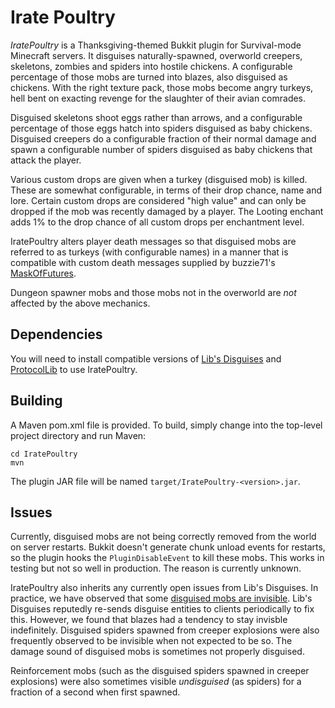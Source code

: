 Irate Poultry
=============

*IratePoultry* is a Thanksgiving-themed Bukkit plugin for Survival-mode
Minecraft servers.  It disguises naturally-spawned, overworld creepers,
skeletons, zombies and spiders into hostile chickens.  A configurable
percentage of those mobs are turned into blazes, also disguised as chickens.
With the right texture pack, those mobs become angry turkeys, hell bent on
exacting revenge for the slaughter of their avian comrades.

Disguised skeletons shoot eggs rather than arrows, and a configurable percentage
of those eggs hatch into spiders disguised as baby chickens.  Disguised creepers
do a configurable fraction of their normal damage and spawn a configurable
number of spiders disguised as baby chickens that attack the player.

Various custom drops are given when a turkey (disguised mob) is killed. These
are somewhat configurable, in terms of their drop chance, name and lore.  Certain
custom drops are considered "high value" and can only be dropped if the mob was
recently damaged by a player.  The Looting enchant adds 1% to the drop chance
of all custom drops per enchantment level.

IratePoultry alters player death messages so that disguised mobs are referred
to as turkeys (with configurable names) in a manner that is compatible with
custom death messages supplied by buzzie71's
[MaskOfFutures](http://github.com/buzzie71/MaskOfFutures).

Dungeon spawner mobs and those mobs not in the overworld are *not* affected by the
above mechanics.


Dependencies
------------

You will need to install compatible versions of
[Lib's Disguises](https://www.spigotmc.org/resources/libs-disguises.81/) and
[ProtocolLib](https://www.spigotmc.org/resources/protocollib.1997/)
to use IratePoultry.


Building
--------

A Maven pom.xml file is provided.  To build, simply change into the top-level
project directory and run Maven:
```
cd IratePoultry
mvn
```

The plugin JAR file will be named `target/IratePoultry-<version>.jar`.


Issues
------
Currently, disguised mobs are not being correctly removed from the world on
server restarts.  Bukkit doesn't generate chunk unload events for restarts,
so the plugin hooks the `PluginDisableEvent` to kill these mobs.  This works
in testing but not so well in production.  The reason is currently unknown.

IratePoultry also inherits any currently open issues from Lib's Disguises.  In
practice, we have observed that some
[disguised mobs are invisible](https://github.com/libraryaddict/LibsDisguises/issues/59).
Lib's Disguises reputedly re-sends disguise entities to clients periodically to
fix this.  However, we found that blazes had a tendency to stay invisble
indefinitely.  Disguised spiders spawned from creeper explosions were also
frequently observed to be invisible when not expected to be so.  The damage 
sound of disguised mobs is sometimes not properly disguised.

Reinforcement mobs (such as the disguised spiders spawned in creeper explosions)
were also sometimes visible *undisguised* (as spiders) for a fraction of a
second when first spawned.

